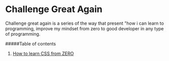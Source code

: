 # Challenge Great Again

Challenge great again is a series of the way that present "how i can learn to programming, improve my mindset from zero to good developer in any type of programming.

#####Table of contents

1. [How to learn CSS from ZERO](https://github.com/hoangtuanictvn/challenge-great-again/tree/master/CSS)

